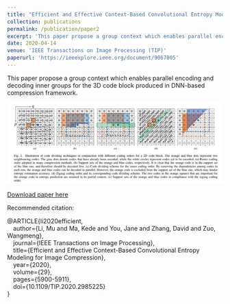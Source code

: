 ```yaml
---
title: "Efficient and Effective Context-Based Convolutional Entropy Modelling for Image Compression"
collection: publications
permalink: /publication/paper2
excerpt: 'This paper propose a group context which enables parallel encoding and decoding inner groups for the 3D code block produced in DNN-based compression framework.'
date: 2020-04-14
venue: 'IEEE Transactions on Image Processing (TIP)'
paperurl: 'https://ieeexplore.ieee.org/document/9067005'
---
```

This paper propose a group context which enables parallel encoding and decoding inner groups for the 3D code block produced in DNN-based compression framework.

![Demo](/images/paper2.jpg)

[Download paper here](https://ieeexplore.ieee.org/document/9067005)

Recommended citation: 

@ARTICLE{li2020efficient,  
&emsp;author={Li, Mu and Ma, Kede and You, Jane and Zhang, David and Zuo, Wangmeng},  
&emsp;journal={IEEE Transactions on Image Processing},   
&emsp;title={Efficient and Effective Context-Based Convolutional Entropy Modeling for Image Compression},   
&emsp;year={2020},  
&emsp;volume={29},  
&emsp;pages={5900-5911},  
&emsp;doi={10.1109/TIP.2020.2985225}  
}
